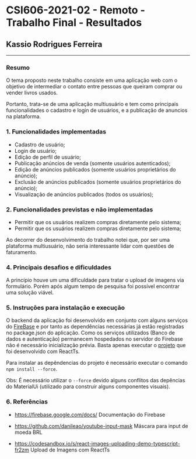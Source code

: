 # **CSI606-2021-02 - Remoto - Trabalho Final - Resultados**

## Kassio Rodrigues Ferreira

--------------

<!-- Este documento tem como objetivo apresentar o projeto desenvolvido, considerando o que foi definido na proposta e o produto final. -->

### Resumo

  <!-- (Apresentar um breve resumo sobre o seu trabalho, indicando o contexto e as principais funcionalidades.) -->
   O tema proposto neste trabalho consiste em uma aplicação web com o objetivo de intermediar o contato entre pessoas que queiram comprar ou vender livros usados.
   
   Portanto, trata-se de uma aplicação multiusuário e tem como principais funcionalidades o cadastro e login de usuários, e a publicação de anuncios na plataforma. 
  
### 1. Funcionalidades implementadas
<!-- Descrever as funcionalidades que eram previstas e foram implementas. -->
  - Cadastro de usuário;
  - Login de usuário;
  - Edição de perfil de usuário;
  - Publicação anúncios de venda (somente usuários autenticados);
  - Edição de anúncios publicados (somente usuários proprietários do anúncio);
  - Exclusão de anúncios publicados (somente usuários proprietários do anúncio);
  - Visualização de anúncios publicados (todos os usuários);
  
### 2. Funcionalidades previstas e não implementadas
<!-- Descrever as funcionalidades que eram previstas e não foram implementas, apresentando uma breve justificativa do porquê elas não foram incluídas -->
- Permitir que os usuários realizem compras diretamente pelo sistema;
- Permitir que os usuários realizem compras diretamente pelo sistema;

Ao decorrer do desenvolvimento do trabalho notei que, por ser uma plataforma multiusuário, não seria interessante lidar com questões de faturamento.


### 4. Principais desafios e dificuldades
<!-- Descrever os principais desafios encontrados no desenvolvimento do trabalho, quais foram as dificuldades e como elas foram superadas e resolvidas. -->
A princípio houve um uma dificuldade para tratar o upload de imagens via formulário. Porém após algum tempo de pesquisa foi possível encontrar uma solução viável.

### 5. Instruções para instalação e execução
<!-- Descrever o que deve ser feito para instalar (ou baixar) a aplicação, o que precisa ser configurando (parâmetros, banco de dados e afins) e como executá-la. -->

O backend da aplicação foi desenvolvido em conjunto com alguns serviços do [FireBase](https://firebase.google.com/) e por tanto as dependências necessárias já estão registradas no package.json do aplicação. Como os serviços utilizados (Banco de dados e autenticação) permanecem hospedados no servidor do Firebase não é necessário inicialização prévia. Basta apenas executar o [projeto](./projeto/app/) que foi desenvolvido com ReactTs.

Para instalar as depêndencias do projeto é necessário executar o comando ``npm install --force``. 

Obs: É necessário utilizar o ``--force`` devido alguns conflitos das depências do MaterialUi (utilizado para construir alguns componentes visuais).


### 6. Referências
<!-- Referências podem ser incluídas, caso necessário. Utilize o padrão ABNT. -->

 - https://firebase.google.com/docs/ Documentação do Firebase 
    
 - https://github.com/danileao/youtube-input-mask Máscara para input de moeda BRL 
    
 - https://codesandbox.io/s/react-images-uploading-demo-typescript-fr2zm Upload de Imagens com ReactTs 
    
